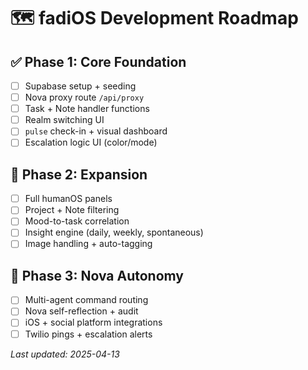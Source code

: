 # 🗺️ fadiOS Development Roadmap

## ✅ Phase 1: Core Foundation

- [ ] Supabase setup + seeding  
- [ ] Nova proxy route `/api/proxy`  
- [ ] Task + Note handler functions  
- [ ] Realm switching UI  
- [ ] `pulse` check-in + visual dashboard  
- [ ] Escalation logic UI (color/mode)  

## 🔄 Phase 2: Expansion

- [ ] Full humanOS panels  
- [ ] Project + Note filtering  
- [ ] Mood-to-task correlation  
- [ ] Insight engine (daily, weekly, spontaneous)  
- [ ] Image handling + auto-tagging  

## 🧬 Phase 3: Nova Autonomy

- [ ] Multi-agent command routing  
- [ ] Nova self-reflection + audit  
- [ ] iOS + social platform integrations  
- [ ] Twilio pings + escalation alerts  

*Last updated: 2025-04-13*
